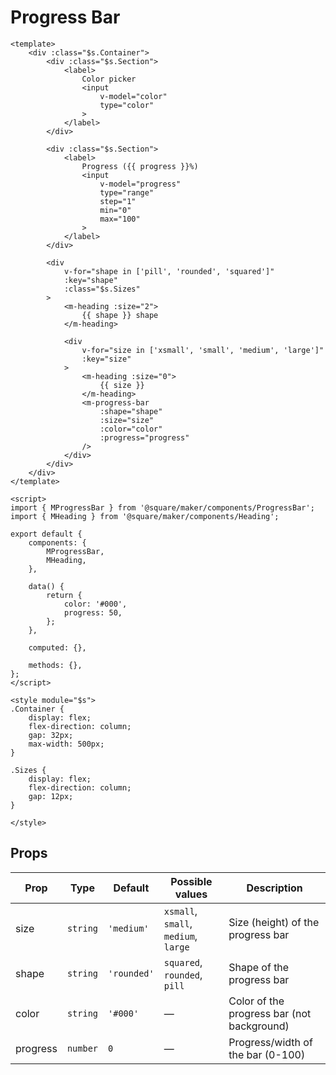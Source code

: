 # Progress Bar

```vue
<template>
	<div :class="$s.Container">
		<div :class="$s.Section">
			<label>
				Color picker
				<input
					v-model="color"
					type="color"
				>
			</label>
		</div>

		<div :class="$s.Section">
			<label>
				Progress ({{ progress }}%)
				<input
					v-model="progress"
					type="range"
					step="1"
					min="0"
					max="100"
				>
			</label>
		</div>

		<div
			v-for="shape in ['pill', 'rounded', 'squared']"
			:key="shape"
			:class="$s.Sizes"
		>
			<m-heading :size="2">
				{{ shape }} shape
			</m-heading>

			<div
				v-for="size in ['xsmall', 'small', 'medium', 'large']"
				:key="size"
			>
				<m-heading :size="0">
					{{ size }}
				</m-heading>
				<m-progress-bar
					:shape="shape"
					:size="size"
					:color="color"
					:progress="progress"
				/>
			</div>
		</div>
	</div>
</template>

<script>
import { MProgressBar } from '@square/maker/components/ProgressBar';
import { MHeading } from '@square/maker/components/Heading';

export default {
	components: {
		MProgressBar,
		MHeading,
	},

	data() {
		return {
			color: '#000',
			progress: 50,
		};
	},

	computed: {},

	methods: {},
};
</script>

<style module="$s">
.Container {
	display: flex;
	flex-direction: column;
	gap: 32px;
	max-width: 500px;
}

.Sizes {
	display: flex;
	flex-direction: column;
	gap: 12px;
}

</style>
```

<!-- api-tables:start -->
## Props

| Prop     | Type     | Default     | Possible values                      | Description                                |
| -------- | -------- | ----------- | ------------------------------------ | ------------------------------------------ |
| size     | `string` | `'medium'`  | `xsmall`, `small`, `medium`, `large` | Size (height) of the progress bar          |
| shape    | `string` | `'rounded'` | `squared`, `rounded`, `pill`         | Shape of the progress bar                  |
| color    | `string` | `'#000'`    | —                                    | Color of the progress bar (not background) |
| progress | `number` | `0`         | —                                    | Progress/width of the bar (0-100)          |
<!-- api-tables:end -->
